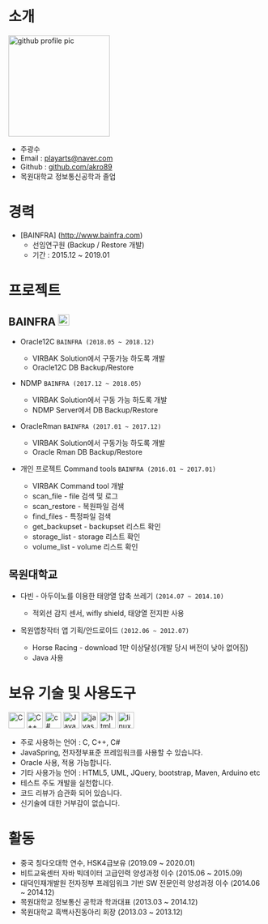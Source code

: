 # 소개

<img alt="github profile pic" src="https://avatars2.githubusercontent.com/u/68227132?s=400&u=27ac334fedded40907d51911caf54c4d96e7694b&v=4" width="200">

* 주광수
* Email : playarts@naver.com
* Github : [github.com/akro89](https://github.com/akro89/Myproject)
* 목원대학교 정보통신공학과 졸업

# 경력
* [BAINFRA] (http://www.bainfra.com)
	- 선임연구원 (Backup / Restore 개발)
	- 기간 : 2015.12 ~ 2019.01
	
	
# 프로젝트 
## BAINFRA <img src="https://user-images.githubusercontent.com/68227132/87533361-744db100-c6cf-11ea-8cf9-a865238391e9.png" alt="virbak logo" width="22" height="22"/> 
* Oracle12C 
`BAINFRA (2018.05 ~ 2018.12)`
 
  - VIRBAK Solution에서 구동가능 하도록 개발
  - Oracle12C DB Backup/Restore

* NDMP
`BAINFRA (2017.12 ~ 2018.05)` 
 
  - VIRBAK Solution에서 구동 가능 하도록 개발
  - NDMP Server에서 DB Backup/Restore
  
* OracleRman
`BAINFRA (2017.01 ~ 2017.12)`
 
  - VIRBAK Solution에서 구동가능 하도록 개발
  - Oracle Rman DB Backup/Restore 
 
* 개인 프로젝트 Command tools 
`BAINFRA (2016.01 ~ 2017.01)`
  
  - VIRBAK Command tool 개발
  * scan_file - file 검색 및 로그 
  * scan_restore - 복원파일 검색 
  * find_files - 특정파일 검색
  * get_backupset - backupset 리스트 확인
  * storage_list - storage 리스트 확인
  * volume_list - volume 리스트 확인
  
## 목원대학교 
* 다빈 - 아두이노를 이용한 태양열 압축 쓰레기
`(2014.07 ~ 2014.10)`

  - 적외선 감지 센서, wifly shield, 태양열 전지판 사용
  
* 목원앱창작터 앱 기획/안드로이드 
`(2012.06 ~ 2012.07)`
  
  - Horse Racing - download 1만 이상달성(개발 당시 버전이 낮아 없어짐)
  - Java 사용
  
# 보유 기술 및 사용도구
<img alt="C" src="https://user-images.githubusercontent.com/68227132/87540524-cf38d580-c6da-11ea-8394-6424a93b3776.png" width="32" height="32"/> <img alt="C++" src="https://user-images.githubusercontent.com/68227132/87540546-d829a700-c6da-11ea-963d-2c7e16f5c9e4.png" width="32" height="32"/> <img alt="c#" src="https://user-images.githubusercontent.com/68227132/87540559-dcee5b00-c6da-11ea-944c-77d806c781b0.jpg" width="32" height="32"/> <img alt="Java" src="https://user-images.githubusercontent.com/68227132/87540638-01e2ce00-c6db-11ea-9a99-1910b2150892.png" width="32" height="32"/> <img alt="javascript" src="https://user-images.githubusercontent.com/68227132/87540654-05765500-c6db-11ea-83c3-cfc58e610c59.png" width="32" height="32"/> <img alt="html" src="https://user-images.githubusercontent.com/68227132/87540666-08714580-c6db-11ea-887a-6bf8f156bd81.png" width="32" height="32"/> <img alt="linux" src="https://user-images.githubusercontent.com/68227132/87620903-ace69c80-c75a-11ea-8660-3da246d39145.png" width="32" height="32"/>

 - 주로 사용하는 언어 : C, C++, C#
 - JavaSpring, 전자정부표준 프레임워크를 사용할 수 있습니다.
 - Oracle 사용, 적용 가능합니다.
 - 기타 사용가능 언어 : HTML5, UML, JQuery, bootstrap, Maven, Arduino etc
 - 테스트 주도 개발을 실천합니다.
 - 코드 리뷰가 습관화 되어 있습니다.
 - 신기술에 대한 거부감이 없습니다.
 
# 활동 
* 중국 칭다오대학 연수, HSK4급보유 (2019.09 ~ 2020.01)
* 비트교육센터 자바 빅데이터 고급인력 양성과정 이수 (2015.06 ~ 2015.09)
* 대덕인재개발원 전자정부 프레임워크 기반 SW 전문인력 양성과정 이수 (2014.06 ~ 2014.12)
* 목원대학교 정보통신 공학과 학과대표 (2013.03 ~ 2014.12)
* 목원대학교 흑백사진동아리 회장 (2013.03 ~ 2013.12)

  
  

